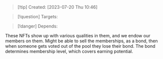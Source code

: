 
>[!tip] Created: [2023-07-20 Thu 10:46]

>[!question] Targets: 

>[!danger] Depends: 

These NFTs show up with various qualities in them, and we endow our members on them.
Might be able to sell the memberships, as a bond, then when someone gets voted out of the pool they lose their bond.  The bond determines membership level, which covers earning potential.